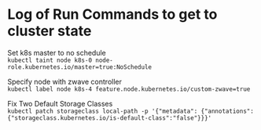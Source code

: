 # Log of Run Commands to get to cluster state
Set k8s master to no schedule  
`kubectl taint node k8s-0 node-role.kubernetes.io/master=true:NoSchedule`

Specify node with zwave controller  
`kubectl label node k8s-4 feature.node.kubernetes.io/custom-zwave=true`

Fix Two Default Storage Classes  
`kubectl patch storageclass local-path -p '{"metadata": {"annotations":{"storageclass.kubernetes.io/is-default-class":"false"}}}'`
